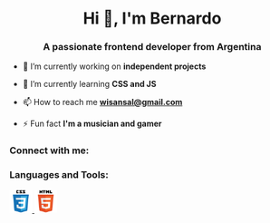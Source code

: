 <h1 align="center">Hi 👋, I'm Bernardo</h1>
<h3 align="center">A passionate frontend developer from Argentina</h3>

- 🔭 I’m currently working on **independent projects**

- 🌱 I’m currently learning **CSS and JS**

- 📫 How to reach me **wisansal@gmail.com**

- ⚡ Fun fact **I'm a musician and gamer**

<h3 align="left">Connect with me:</h3>
<p align="left">
</p>

<h3 align="left">Languages and Tools:</h3>
<p align="left"> <a href="https://www.w3schools.com/css/" target="_blank" rel="noreferrer"> <img src="https://raw.githubusercontent.com/devicons/devicon/master/icons/css3/css3-original-wordmark.svg" alt="css3" width="40" height="40"/> </a> <a href="https://www.w3.org/html/" target="_blank" rel="noreferrer"> <img src="https://raw.githubusercontent.com/devicons/devicon/master/icons/html5/html5-original-wordmark.svg" alt="html5" width="40" height="40"/> </a> </p>
